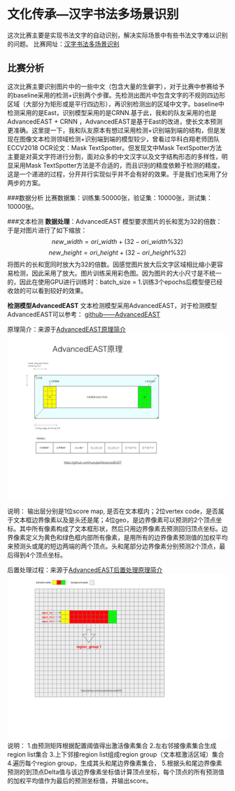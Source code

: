 # 文化传承—汉字书法多场景识别
这次比赛主要是实现书法文字的自动识别，解决实际场景中有些书法文字难以识别的问题。
比赛网址：[汉字书法多场景识别](https://www.datafountain.cn/competitions/334/details)

## 比赛分析
这次比赛主要识别图片中的一些中文（包含大量的生僻字），对于比赛中参赛给予的baseline采用的检测+识别两个步骤。先检测出图片中包含文字的不规则四边形区域（大部分为矩形或是平行四边形），再识别检测出的区域中文字。baseline中检测采用的是East，识别模型采用的是CRNN.基于此，我和的队友采用的也是AdvancedEAST + CRNN ，AdvancedEAST是基于East的改进，使长文本预测更准确。这里提一下，我和队友原本有想过采用检测+识别端到端的结构，但是发现在图像文本检测领域检测+识别端到端的模型较少，曾看过华科白翔老师团队ECCV2018 OCR论文：Mask TextSpotter。但发现文中Mask TextSpotter方法主要是对英文字符进行分割，面对众多的中文汉字以及文字结构形态的多样性，明显采用Mask TextSpotter方法是不合适的，而且识别的精度依赖于检测的精度，这是一个递进的过程，分开并行实现似乎并不会有好的效果。于是我们也采用了分两步的方案。 

###数据分析
比赛数据集：训练集:50000张，验证集：10000张，测试集：10000张。

###文本检测
**数据处理**：AdvancedEAST 模型要求图片的长和宽为32的倍数：于是对图片进行了如下缩放：
$$ new\_width = ori\_width + (32 - ori\_width\%32) $$
$$ new\_height = ori\_height + (32 - ori\_height\%32) $$
将图片的长和宽同时放大为32的倍数。因感觉图片放大后文字区域相比缩小更容易检测，因此采用了放大。图片训练采用彩色图。因为图片的大小尺寸是不统一的，因此在使用GPU进行训练时：batch_size = 1.训练3个epochs后模型便已经收敛的可以看到较好的效果。


**检测模型AdvancedEAST**
文本检测模型采用AdvancedEAST，对于检测模型AdvancedEAST可以参考：
[github——AdvancedEAST](https://github.com/huoyijie/AdvancedEAST)

原理简介：来源于[AdvancedEAST原理简介](https://huoyijie.github.io/zh-Hans/2018/08/24/AdvancedEAST%E6%96%87%E6%9C%AC%E6%A3%80%E6%B5%8B%E5%8E%9F%E7%90%86%E7%AE%80%E4%BB%8B/)
![AdvancedEAST](/assets/adveast.jpeg)

说明：
输出层分别是1位score map, 是否在文本框内；2位vertex code，是否属于文本框边界像素以及是头还是尾；4位geo，是边界像素可以预测的2个顶点坐标。其中所有像素构成了文本框形状，然后只用边界像素去预测回归顶点坐标。边界像素定义为黄色和绿色框内部所有像素，是用所有的边界像素预测值的加权平均来预测头或尾的短边两端的两个顶点。头和尾部分边界像素分别预测2个顶点，最后得到4个顶点坐标。

后置处理过程：来源于[AdvancedEAST后置处理原理简介](https://huoyijie.github.io/zh-Hans/2018/08/27/AdvancedEAST%E5%90%8E%E7%BD%AE%E5%A4%84%E7%90%86%E5%8E%9F%E7%90%86%E7%AE%80%E4%BB%8B/)
![](/assets/adveast-post-process.jpeg)
说明：
1.由预测矩阵根据配置阈值得出激活像素集合
2.左右邻接像素集合生成region list集合
3.上下邻接region list组成region group（文本框激活区域）集合
4.遍历每个region group，生成其头和尾边界像素集合，
5.根据头和尾边界像素预测的到顶点Delta值与该边界像素坐标值计算顶点坐标，每个顶点的所有预测值的加权平均值作为最后的预测坐标值，并输出score。

